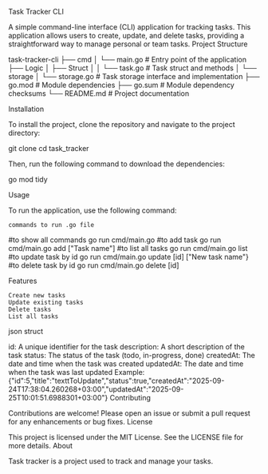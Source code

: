 Task Tracker CLI

A simple command-line interface (CLI) application for tracking tasks. This application allows users to create, update, and delete tasks, providing a straightforward way to manage personal or team tasks.
Project Structure

task-tracker-cli
├── cmd
│   └── main.go          # Entry point of the application
├── Logic
│   ├── Struct
│   │   └── task.go      # Task struct and methods
│   └── storage
│       └── storage.go   # Task storage interface and implementation
├── go.mod                # Module dependencies
├── go.sum                # Module dependency checksums
└── README.md             # Project documentation

Installation

To install the project, clone the repository and navigate to the project directory:

git clone <repository-url>
cd task_tracker

Then, run the following command to download the dependencies:

go mod tidy

Usage

To run the application, use the following command:

    commands to run .go file

#to show all commands
go run cmd/main.go 
#to add task
go run cmd/main.go add ["Task name"]
#to list all tasks
go run cmd/main.go list 
#to update task by id
go run cmd/main.go update [id] ["New task name"}
#to delete task by id
go run cmd/main.go delete [id]


Features

    Create new tasks
    Update existing tasks
    Delete tasks
    List all tasks

json struct

id: A unique identifier for the task description: A short description of the task status: The status of the task (todo, in-progress, done) createdAt: The date and time when the task was created updatedAt: The date and time when the task was last updated Example: {"id":5,"title":"texttToUpdate","status":true,"createdAt":"2025-09-24T17:38:04.260268+03:00","updatedAt":"2025-09-25T10:01:51.6988301+03:00"}
Contributing

Contributions are welcome! Please open an issue or submit a pull request for any enhancements or bug fixes.
License

This project is licensed under the MIT License. See the LICENSE file for more details.
About

Task tracker is a project used to track and manage your tasks.


